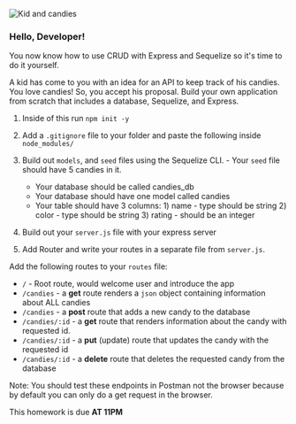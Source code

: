 ![Kid and candies](https://raw.git.generalassemb.ly/WDI-Epiphany/node-express-routes-lesson/master/lab/images/candy-kids450x563.jpg)

### Hello, Developer!

You now know how to use CRUD with Express and Sequelize so it's time to do it yourself.

A kid has come to you with an idea for an API to keep track of his candies. You love candies! So, you accept his proposal.
Build your own application from scratch that includes a database, Sequelize, and Express.

1. Inside of this run `npm init -y`

1. Add a `.gitignore` file to your folder and paste the following inside `node_modules/`

1. Build out `models`, and `seed` files using the Sequelize CLI. - Your `seed` file should have 5 candies in it.
     * Your database should be called candies_db
     * Your database should have one model called candies
     * Your table should have 3 columns: 1) name - type should be string 2) color - type should be string 3) rating - should be an integer

1. Build out your `server.js` file with your express server
2. Add Router and write your routes in a separate file from `server.js`.


Add the following routes to your `routes` file:

* `/` - Root route, would welcome user and introduce the app
* `/candies` - a **get** route renders a `json` object containing information about ALL candies
* `/candies` - a **post** route that adds a new candy to the database
* `/candies/:id` - a **get** route that renders information about the candy with requested id.
* `/candies/:id` - a **put** (update) route that updates the candy with the requested id
* `/candies/:id` - a **delete** route that deletes the requested candy from the database

Note: You should test these endpoints in Postman not the browser because by default you can only do a get request in the browser.

This homework is due **AT 11PM** 
